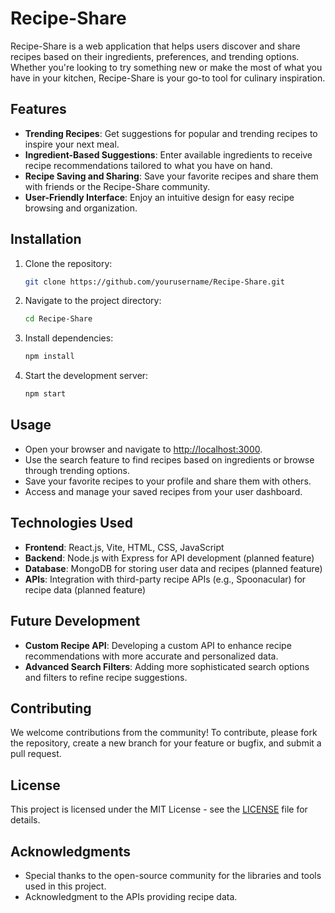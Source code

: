 # Recipe-Share

Recipe-Share is a web application that helps users discover and share recipes based on their ingredients, preferences, and trending options. Whether you're looking to try something new or make the most of what you have in your kitchen, Recipe-Share is your go-to tool for culinary inspiration.

## Features

- **Trending Recipes**: Get suggestions for popular and trending recipes to inspire your next meal.
- **Ingredient-Based Suggestions**: Enter available ingredients to receive recipe recommendations tailored to what you have on hand.
- **Recipe Saving and Sharing**: Save your favorite recipes and share them with friends or the Recipe-Share community.
- **User-Friendly Interface**: Enjoy an intuitive design for easy recipe browsing and organization.

## Installation

1. Clone the repository:
    ```bash
    git clone https://github.com/yourusername/Recipe-Share.git
    ```

2. Navigate to the project directory:
    ```bash
    cd Recipe-Share
    ```

3. Install dependencies:
    ```bash
    npm install
    ```

4. Start the development server:
    ```bash
    npm start
    ```

## Usage

- Open your browser and navigate to [http://localhost:3000](http://localhost:3000).
- Use the search feature to find recipes based on ingredients or browse through trending options.
- Save your favorite recipes to your profile and share them with others.
- Access and manage your saved recipes from your user dashboard.

## Technologies Used

- **Frontend**: React.js, Vite, HTML, CSS, JavaScript
- **Backend**: Node.js with Express for API development (planned feature)
- **Database**: MongoDB for storing user data and recipes (planned feature)
- **APIs**: Integration with third-party recipe APIs (e.g., Spoonacular) for recipe data (planned feature)

## Future Development

- **Custom Recipe API**: Developing a custom API to enhance recipe recommendations with more accurate and personalized data.
- **Advanced Search Filters**: Adding more sophisticated search options and filters to refine recipe suggestions.

## Contributing

We welcome contributions from the community! To contribute, please fork the repository, create a new branch for your feature or bugfix, and submit a pull request.

## License

This project is licensed under the MIT License - see the [LICENSE](LICENSE) file for details.

## Acknowledgments

- Special thanks to the open-source community for the libraries and tools used in this project.
- Acknowledgment to the APIs providing recipe data.


